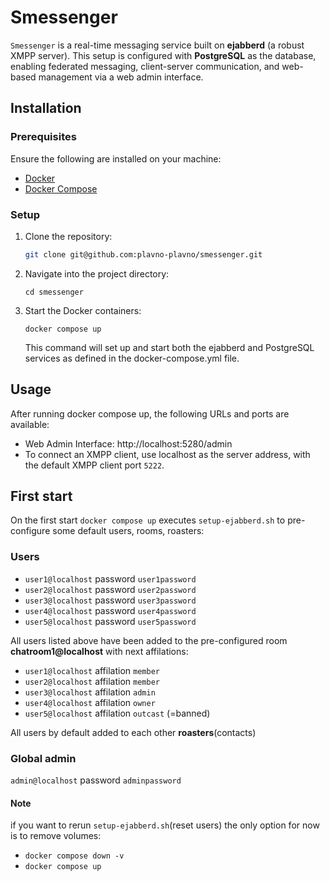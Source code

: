 # Smessenger

`Smessenger` is a real-time messaging service built on **ejabberd** (a robust XMPP server). This setup is configured with **PostgreSQL** as the database, enabling federated messaging, client-server communication, and web-based management via a web admin interface.

## Installation

### Prerequisites
Ensure the following are installed on your machine:
- [Docker](https://docs.docker.com/get-docker/)
- [Docker Compose](https://docs.docker.com/compose/install/)

### Setup

1. Clone the repository:
   ```bash
   git clone git@github.com:plavno-plavno/smessenger.git
   ```
2. Navigate into the project directory:
    ```
    cd smessenger
    ```
3. Start the Docker containers:
    ```
    docker compose up
    ```
    This command will set up and start both the ejabberd and PostgreSQL services as defined in the docker-compose.yml file.


## Usage
After running docker compose up, the following URLs and ports are available:

- Web Admin Interface: http://localhost:5280/admin
- To connect an XMPP client, use localhost as the server address, with the default XMPP client port `5222`.

## First start 
On the first start `docker compose up` executes `setup-ejabberd.sh` to pre-configure some default users, rooms, roasters:
### Users
- `user1@localhost` password `user1password`
- `user2@localhost` password `user2password`
- `user3@localhost` password `user3password`
- `user4@localhost` password `user4password`
- `user5@localhost` password `user5password`

All users listed above have been added to the pre-configured room __chatroom1@localhost__
with next affilations:
- `user1@localhost` affilation `member`
- `user2@localhost` affilation `member`
- `user3@localhost` affilation `admin`
- `user4@localhost` affilation `owner`
- `user5@localhost` affilation `outcast` (=banned)

All users by default added to each other __roasters__(contacts)
### Global admin
`admin@localhost` password `adminpassword`
#### Note
if you want to rerun `setup-ejabberd.sh`(reset users) the only option for now is to remove volumes:
  - `docker compose down -v`
  - `docker compose up` 
